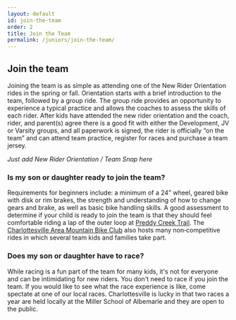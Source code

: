 ```yaml
---
layout: default
id: join-the-team
order: 2
title: Join the Team
permalink: /juniors/join-the-team/
---
```


## Join the team
Joining the team is as simple as attending one of the New Rider Orientation rides in the spring or fall.  Orientation starts with a brief introduction to the team, followed by a group ride. The group ride provides an opportunity to experience a typical practice and allows the coaches to assess the skills of each rider. After kids have attended the new rider orientation and the coach, rider, and parent(s) agree there is a good fit with either the Development, JV or Varsity groups, and all paperwork is signed, the rider is officially “on the team” and can attend team practice, register for races and purchase a team jersey.

 *Just add New Rider Orientation / Team Snap here*

### Is my son or daughter ready to join the team? 
Requirements for beginners include: a minimum of a 24” wheel, geared bike with disk or rim brakes, the strength and understanding of how to change gears and brake, as well as basic bike handling skills.  A good assessment to determine if your child is ready to join the team is that they should feel comfortable riding a lap of the outer loop at [Preddy Creek Trail](https://www.albemarle.org/department.asp?department=parks&relpage=12589). The [Charlottesville Area Mountain Bike Club](http://www.cambc.org/) also hosts many non‐competitive rides in which several team kids and families take part. 

### Does my son or daughter have to race? 
While racing is a fun part of the team for many kids, it's not for everyone and can be intimidating for new riders. You don't need to race if you join the team. If you would like to see what the race experience is like, come spectate at one of our local races. Charlottesville is lucky in that two races a year are held locally at the Miller School of Albemarle and they are open to the public.
